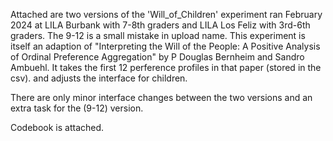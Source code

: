 Attached are two versions of the 'Will_of_Children' experiment ran February 2024 at LILA Burbank with
7-8th graders and LILA Los Feliz with 3rd-6th graders. The 9-12 is a small mistake in upload name.
This experiment is itself an adaption of  "Interpreting the Will of the People: A Positive Analysis
of Ordinal Preference Aggregation" by P Douglas Bernheim and Sandro Ambuehl. It takes the first 12 
perference profiles in that paper (stored in the csv). and adjusts the interface for children.

There are only minor interface changes between the two versions and an extra task for the (9-12) version.

Codebook is attached.
